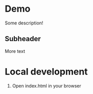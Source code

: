 # Demo

Some description!

## Subheader

More text



# Local development

1. Open index.html in your browser